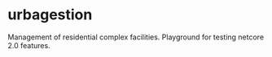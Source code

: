 # urbagestion
Management of residential complex facilities. Playground for testing netcore 2.0 features.
